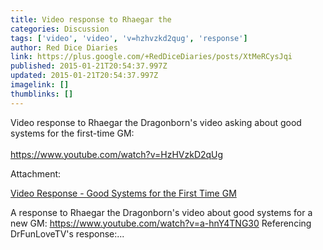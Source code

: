 ```yaml
---
title: Video response to Rhaegar the
categories: Discussion
tags: ['video', 'video', 'v=hzhvzkd2qug', 'response']
author: Red Dice Diaries
link: https://plus.google.com/+RedDiceDiaries/posts/XtMeRCysJqi
published: 2015-01-21T20:54:37.997Z
updated: 2015-01-21T20:54:37.997Z
imagelink: []
thumblinks: []
---
```


Video response to Rhaegar the Dragonborn&#39;s video asking about good systems for the first-time GM:<br /><br /><a href="https://www.youtube.com/watch?v=HzHVzkD2qUg" class="ot-anchor">https://www.youtube.com/watch?v=HzHVzkD2qUg</a>


Attachment:

<a href='http://www.youtube.com/attribution_link?a=9Igo7RqHFqc&u=/watch?v%3DHzHVzkD2qUg%26feature%3Dshare'>Video Response - Good Systems for the First Time GM</a>


A response to Rhaegar the Dragonborn's video about good systems for a new GM: https://www.youtube.com/watch?v=a-hnY4TNG30 Referencing DrFunLoveTV's response:...